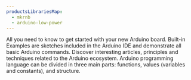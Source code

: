 ```yaml
---
productsLibrariesMap:
  - mkrnb
  - arduino-low-power
---
```


<EssentialsColumn title="First Steps">
  <EssentialElement title="Quickstart Guide" type="getting-started">
    All you need to know to get started with your new Arduino board.
  </EssentialElement>


</EssentialsColumn>

<EssentialsColumn title="Arduino Basics">
  <EssentialElement title="Built-in Examples" type="tutorial" link="/built-in-examples/">
    Built-in Examples are sketches included in the Arduino IDE and demonstrate all basic Arduino commands.
  </EssentialElement>
  <EssentialElement title="Learn" type="resource" link="/learn/">
    Discover interesting articles, principles and techniques related to the Arduino ecosystem.
  </EssentialElement>
  <EssentialElement title="Language References" type="resource" link="https://www.arduino.cc/reference/en/">
  Arduino programming language can be divided in three main parts: functions, values (variables and constants), and structure.
  </EssentialElement>
</EssentialsColumn>